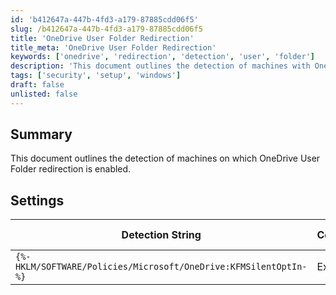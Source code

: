 ```yaml
---
id: 'b412647a-447b-4fd3-a179-87885cdd06f5'
slug: /b412647a-447b-4fd3-a179-87885cdd06f5
title: 'OneDrive User Folder Redirection'
title_meta: 'OneDrive User Folder Redirection'
keywords: ['onedrive', 'redirection', 'detection', 'user', 'folder']
description: 'This document outlines the detection of machines with OneDrive User Folder redirection enabled, detailing the relevant settings and detection strings used to identify this configuration.'
tags: ['security', 'setup', 'windows']
draft: false
unlisted: false
---
```


## Summary

This document outlines the detection of machines on which OneDrive User Folder redirection is enabled.

## Settings

| Detection String                                               | Comparator | Result | Applicable OS |
|--------------------------------------------------------------|------------|--------|----------------|
| `{%-HKLM/SOFTWARE/Policies/Microsoft/OneDrive:KFMSilentOptIn-%}` | Exists     |        | Windows        |

